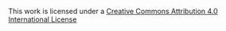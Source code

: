 This work is licensed under a [Creative Commons Attribution 4.0
International License](http://creativecommons.org/licenses/by/4.0/)
